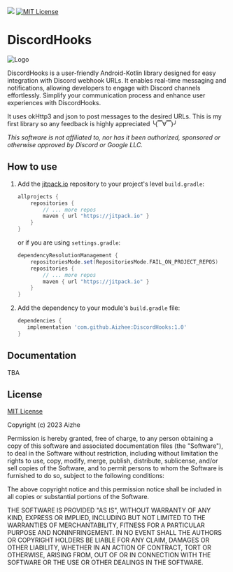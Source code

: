 
[![](https://jitpack.io/v/Aizhee/DiscordHooks.svg)](https://jitpack.io/#Aizhee/DiscordHooks) 
[![MIT License](https://img.shields.io/badge/License-MIT-green.svg)](https://choosealicense.com/licenses/mit/)


# DiscordHooks

![Logo](https://cdn.discordapp.com/attachments/986206581169463339/1135244456736604331/Untitledd-1.png)

DiscordHooks is a user-friendly Android-Kotlin library designed for easy integration with Discord webhook URLs. It enables real-time messaging and notifications, allowing developers to engage with Discord channels effortlessly. Simplify your communication process and enhance user experiences with DiscordHooks. 

It uses okHttp3 and json to post messages to the desired URLs.
This is my first library so any feedback is highly appreciated ╰(▔∀▔)╯ 

_This software is not affiliated to, nor has it been authorized, sponsored or otherwise approved by Discord or Google LLC._


## How to use

1. Add the [jitpack.io](https://jitpack.io) repository to your project's level `build.gradle`:
    ```groovy
    allprojects {
        repositories {
            // ... more repos
            maven { url "https://jitpack.io" }
        }
    }
    ```
   or if you are using `settings.gradle`:
    ```groovy
    dependencyResolutionManagement {
        repositoriesMode.set(RepositoriesMode.FAIL_ON_PROJECT_REPOS)
        repositories {
            // ... more repos
            maven { url "https://jitpack.io" }
        }
    }
    ```
2. Add the dependency to your module's `build.gradle` file:
    ```groovy
    dependencies {
       implementation 'com.github.Aizhee:DiscordHooks:1.0'
    }
    ```



## Documentation 
TBA

## License
[MIT License](https://choosealicense.com/licenses/mit/)

Copyright (c) 2023 Aizhe

Permission is hereby granted, free of charge, to any person obtaining a copy
of this software and associated documentation files (the "Software"), to deal
in the Software without restriction, including without limitation the rights
to use, copy, modify, merge, publish, distribute, sublicense, and/or sell
copies of the Software, and to permit persons to whom the Software is
furnished to do so, subject to the following conditions:

The above copyright notice and this permission notice shall be included in all
copies or substantial portions of the Software.

THE SOFTWARE IS PROVIDED "AS IS", WITHOUT WARRANTY OF ANY KIND, EXPRESS OR
IMPLIED, INCLUDING BUT NOT LIMITED TO THE WARRANTIES OF MERCHANTABILITY,
FITNESS FOR A PARTICULAR PURPOSE AND NONINFRINGEMENT. IN NO EVENT SHALL THE
AUTHORS OR COPYRIGHT HOLDERS BE LIABLE FOR ANY CLAIM, DAMAGES OR OTHER
LIABILITY, WHETHER IN AN ACTION OF CONTRACT, TORT OR OTHERWISE, ARISING FROM,
OUT OF OR IN CONNECTION WITH THE SOFTWARE OR THE USE OR OTHER DEALINGS IN THE
SOFTWARE.

